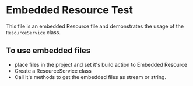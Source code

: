 # Embedded Resource Test

This file is an embedded Resource file and demonstrates the usage of the
`ResourceService` class.

## To use embedded files

- place files in the project and set it's build action to Embedded Resource
- Create a ResourceService class
- Call it's methods to get the embedded files as stream or string.
